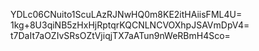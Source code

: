 YDLc06CNuito1ScuLAzRJNwHQ0m8KE2itHAiisFML4U=
1kg+8U3qiNB5zHxHjRptqrKQCNLNCVOXhpJSAVmDpV4=
t7DaIt7aOZIvSRsOZtVjiqjTX7aATun9nWeRBmH4Sco=
